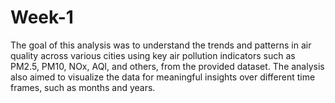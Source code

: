 # Week-1
The goal of this analysis was to understand the trends and patterns in air quality across various cities using key air pollution indicators such as PM2.5, PM10, NOx, AQI, and others, from the provided dataset. The analysis also aimed to visualize the data for meaningful insights over different time frames, such as months and years.
